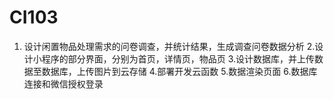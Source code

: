 # CI103
1. 设计闲置物品处理需求的问卷调查，并统计结果，生成调查问卷数据分析
2.设计小程序的部分界面，分别为首页，详情页，物品页
3.设计数据库，并上传数据至数据库，上传图片到云存储
4.部署开发云函数
5.数据渲染页面
6.数据库连接和微信授权登录